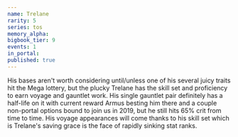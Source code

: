 ```yaml
---
name: Trelane
rarity: 5
series: tos
memory_alpha:
bigbook_tier: 9
events: 1
in_portal:
published: true
---
```


His bases aren't worth considering until/unless one of his several juicy traits hit the Mega lottery, but the plucky Trelane has the skill set and proficiency to earn voyage and gauntlet work. His single gauntlet pair definitely has a half-life on it with current reward Armus besting him there and a couple non-portal options bound to join us in 2019, but he still hits 65% crit from time to time. His voyage appearances will come thanks to his skill set which is Trelane's saving grace is the face of rapidly sinking stat ranks.
